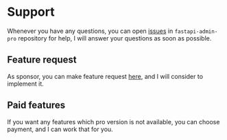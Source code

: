 # Support

Whenever you have any questions, you can open [issues](https://github.com/fastapi-admin/fastapi-admin-pro/issues/new)
in `fastapi-admin-pro`
repository for help, I will answer your questions as soon as possible.

## Feature request

As sponsor, you can make feature request [here](https://github.com/fastapi-admin/fastapi-admin-pro/discussions/3), and I
will consider to implement it.

## Paid features

If you want any features which pro version is not available, you can choose payment, and I can work that for you.
